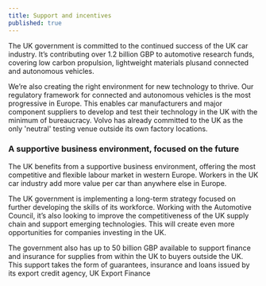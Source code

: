 ```yaml
---
title: Support and incentives
published: true
---
```

The UK government is committed to the continued success of the UK car industry. It’s contributing over 1.2 billion GBP to automotive research funds, covering low carbon propulsion, lightweight materials plusand connected and autonomous vehicles.

We’re also creating the right environment for new technology to thrive. Our regulatory framework for connected and autonomous vehicles is the most progressive in Europe. This enables car manufacturers and major component suppliers to develop and test their technology in the UK with the minimum of bureaucracy. Volvo has already committed to the UK as the only 'neutral' testing venue outside its own factory locations. 

### A supportive business environment, focused on the future

The UK benefits from a supportive business environment, offering the most competitive and flexible labour market in western Europe. Workers in the UK car industry add more value per car than anywhere else in Europe. 

The UK government is implementing a long-term strategy focused on further developing the skills of its workforce. Working with the Automotive Council, it’s also looking to improve the competitiveness of the UK supply chain and support emerging technologies. This will create even more opportunities for companies investing in the UK. 

The government also has up to 50 billion GBP available to support finance and insurance for   supplies from within the UK to buyers outside the UK. This support takes the form of guarantees, insurance and loans issued by its export credit agency, UK Export Finance

